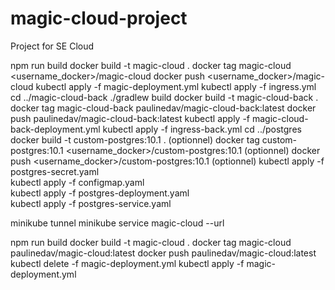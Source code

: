 # magic-cloud-project
Project for SE Cloud

npm run build
docker build -t magic-cloud .
docker tag magic-cloud <username_docker>/magic-cloud
docker push <username_docker>/magic-cloud
kubectl apply -f magic-deployment.yml
kubectl apply -f ingress.yml
cd ../magic-cloud-back
./gradlew build
docker build -t magic-cloud-back .
docker tag magic-cloud-back paulinedav/magic-cloud-back:latest
docker push paulinedav/magic-cloud-back:latest
kubectl apply -f magic-cloud-back-deployment.yml
kubectl apply -f ingress-back.yml
cd ../postgres
docker build -t custom-postgres:10.1 . (optionnel)
docker tag custom-postgres:10.1 <username_docker>/custom-postgres:10.1 (optionnel)
docker push <username_docker>/custom-postgres:10.1 (optionnel)
kubectl apply -f postgres-secret.yaml    
kubectl apply -f configmap.yaml              
kubectl apply -f postgres-deployment.yaml   
kubectl apply -f postgres-service.yaml 

minikube tunnel
minikube service magic-cloud --url

npm run build
docker build -t magic-cloud .
docker tag magic-cloud paulinedav/magic-cloud:latest
docker push paulinedav/magic-cloud:latest
kubectl delete -f magic-deployment.yml
kubectl apply -f magic-deployment.yml